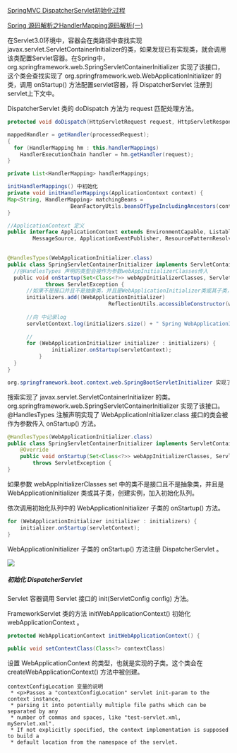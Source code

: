 [SpringMVC DispatcherServlet初始化过程](http://blog.csdn.net/tiantiandjava/article/details/47663853)

[Spring 源码解析之HandlerMapping源码解析(一)](http://blog.csdn.net/king_is_everyone/article/details/51446260)

在Servlet3.0环境中，容器会在类路径中查找实现javax.servlet.ServletContainerInitializer的类，如果发现已有实现类，就会调用该类配置Servlet容器。在Spring中，org.springframework.web.SpringServletContainerInitializer 实现了该接口，这个类会查找实现了 org.springframework.web.WebApplicationInitializer 的类，调用 onStartup() 方法配置servlet容器，将 DispatcherServlet 注册到servlet上下文中。

DispatcherServlet 类的 doDispatch 方法为 request 匹配处理方法。
```java
protected void doDispatch(HttpServletRequest request, HttpServletResponse response) throws Exception 

mappedHandler = getHandler(processedRequest);
{
  for (HandlerMapping hm : this.handlerMappings)
    HandlerExecutionChain handler = hm.getHandler(request);
}

private List<HandlerMapping> handlerMappings;

initHandlerMappings() 中初始化
private void initHandlerMappings(ApplicationContext context) {
Map<String, HandlerMapping> matchingBeans =
					BeanFactoryUtils.beansOfTypeIncludingAncestors(context, HandlerMapping.class, true, false);
}

//ApplicationContext 定义
public interface ApplicationContext extends EnvironmentCapable, ListableBeanFactory, HierarchicalBeanFactory,
		MessageSource, ApplicationEventPublisher, ResourcePatternResolver
    

@HandlesTypes(WebApplicationInitializer.class)
public class SpringServletContainerInitializer implements ServletContainerInitializer {
  //@HandlesTypes 声明的类型会被作为参数webAppInitializerClasses传入
  public void onStartup(Set<Class<?>> webAppInitializerClasses, ServletContext servletContext)
			throws ServletException {
      //如果不是接口并且不是抽象类，并且是WebApplicationInitializer类或其子类，加入初始化队列
      initializers.add((WebApplicationInitializer)
								ReflectionUtils.accessibleConstructor(waiClass).newInstance());
                
      //向 中记录log
      servletContext.log(initializers.size() + " Spring WebApplicationInitializers detected on classpath");
      
      //
      for (WebApplicationInitializer initializer : initializers) {
			  initializer.onStartup(servletContext);
		  }
  }
}

org.springframework.boot.context.web.SpringBootServletInitializer 实现了接口 WebApplicationInitializer

```

搜索实现了 javax.servlet.ServletContainerInitializer 的类。 org.springframework.web.SpringServletContainerInitializer 实现了该接口。@HandlesTypes 注解声明实现了 WebApplicationInitializer.class 接口的类会被作为参数传入 onStartup() 方法。

```java
@HandlesTypes(WebApplicationInitializer.class)
public class SpringServletContainerInitializer implements ServletContainerInitializer {
    @Override
    public void onStartup(Set<Class<?>> webAppInitializerClasses, ServletContext servletContext)
        throws ServletException {
}
```

如果参数 webAppInitializerClasses set 中的类不是接口且不是抽象类，并且是 WebApplicationInitializer 类或其子类，创建实例，加入初始化队列。

依次调用初始化队列中的 WebApplicationInitializer 子类的 onStartup() 方法。
```java
for (WebApplicationInitializer initializer : initializers) {
    initializer.onStartup(servletContext);
}
```

WebApplicationInitializer 子类的 onStartup() 方法注册 DispatcherServlet 。

![](http://img.blog.csdn.net/20150814163251144?watermark/2/text/aHR0cDovL2Jsb2cuY3Nkbi5uZXQv/font/5a6L5L2T/fontsize/400/fill/I0JBQkFCMA==/dissolve/70/gravity/Center)

##### 初始化 DispatcherServlet
Servlet 容器调用 Servlet 接口的 init(ServletConfig config) 方法。

FrameworkServlet 类的方法 initWebApplicationContext() 初始化 webApplicationContext 。
```java
protected WebApplicationContext initWebApplicationContext() {
```

```java
public void setContextClass(Class<?> contextClass)
```
设置 WebApplicationContext 的类型，也就是实现的子类。这个类会在 createWebApplicationContext() 方法中被创建。

```
contextConfigLocation 变量的说明
 * <p>Passes a "contextConfigLocation" servlet init-param to the context instance,
 * parsing it into potentially multiple file paths which can be separated by any
 * number of commas and spaces, like "test-servlet.xml, myServlet.xml".
 * If not explicitly specified, the context implementation is supposed to build a
 * default location from the namespace of the servlet.
 ```

